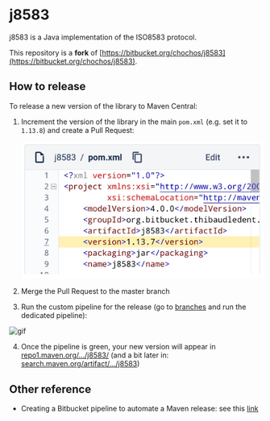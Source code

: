 # j8583

j8583 is a Java implementation of the ISO8583 protocol.

This repository is a **fork** of [https://bitbucket.org/chochos/j8583](https://bitbucket.org/chochos/j8583).

## How to release

To release a new version of the library to Maven Central:

1. Increment the version of the library in the main `pom.xml` (e.g. set it to `1.13.8`) and create a Pull Request:

   ![pom](how_to_release_update_pom.png)

2.  Merge the Pull Request to the master branch

3.  Run the custom pipeline for the release (go to [branches](https://bitbucket.org/thibaudledent/j8583/branches/) and run the dedicated pipeline):

   ![gif](https://bitbucket.org/thibaudledent/j8583/raw/ded5f57141cf1680b5debbfe77fa84de3e8f4282/how_to_release.gif)

4.  Once the pipeline is green, your new version will appear in [repo1.maven.org/.../j8583/](https://repo1.maven.org/maven2/org/bitbucket/thibaudledent/j8583/j8583/) (and a bit later in: [search.maven.org/artifact/.../j8583](https://search.maven.org/artifact/org.bitbucket.thibaudledent.j8583/j8583))

## Other reference

* Creating a Bitbucket pipeline to automate a Maven release: see this [link](https://thibaudledent.github.io/2019/03/01/bitbucket-pipeline/)